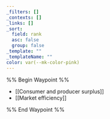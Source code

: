 ```yaml
---
_filters: []
_contexts: []
_links: []
_sort:
  field: rank
  asc: false
  group: false
_template: ""
_templateName: ""
color: var(--mk-color-pink)
---
```

%% Begin Waypoint %%
- [[Consumer and producer surplus]]
- [[Market efficiency]]

%% End Waypoint %%
